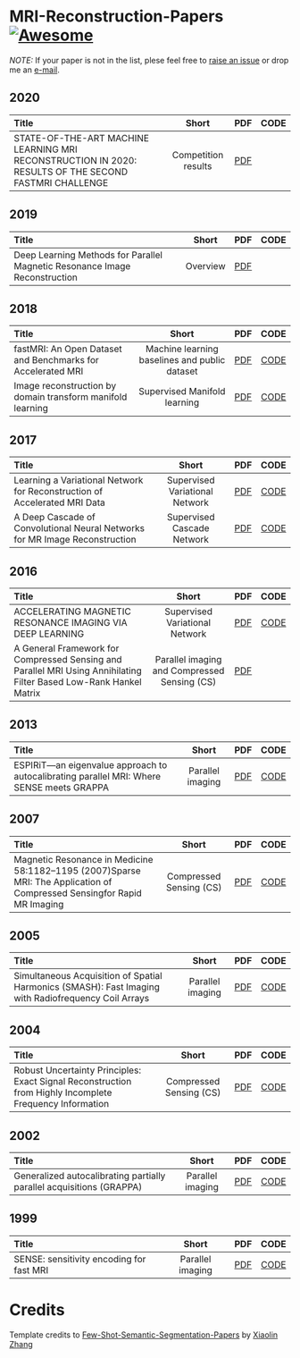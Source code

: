 # MRI-Reconstruction-Papers [![Awesome](https://awesome.re/badge.svg)](https://awesome.re)

*NOTE:* If your paper is not in the list, plese feel free to [raise an issue](https://github.com/jkkronk/MRI-Reconstruction-Papers/issues) or drop me an [e-mail](mailto:jonatank@ee.ethz.ch?subject=[GitHub]%mri_recon%papers).

## 2020
| Title | Short | PDF | CODE |
| :-----|:---:|:---:|:----:|
| STATE-OF-THE-ART MACHINE LEARNING MRI RECONSTRUCTION IN 2020: RESULTS OF THE SECOND FASTMRI CHALLENGE | Competition results | [PDF](https://hal.archives-ouvertes.fr/hal-03066150/document) | |


## 2019
| Title | Short | PDF | CODE |
| :-----|:---:|:---:|:----:|
| Deep Learning Methods for Parallel Magnetic Resonance Image Reconstruction | Overview | [PDF](https://arxiv.org/pdf/1904.01112.pdf) | |

## 2018
| Title | Short | PDF | CODE |
| :-----|:---:|:---:|:----:|
| fastMRI: An Open Dataset and Benchmarks for Accelerated MRI | Machine learning baselines and public dataset | [PDF](https://arxiv.org/pdf/1811.08839.pdf) | [CODE](https://github.com/facebookresearch/fastMRI/) |
|  Image reconstruction by domain transform manifold learning | Supervised Manifold learning | [PDF](https://arxiv.org/pdf/1704.08841.pdf) | [CODE](https://github.com/chongduan/MRI-AUTOMAP) |

## 2017
| Title | Short | PDF | CODE |
| :-----|:---:|:---:|:----:|
| Learning a Variational Network for Reconstruction of Accelerated MRI Data | Supervised Variational Network | [PDF](https://arxiv.org/pdf/1704.00447.pdf) | [CODE](https://github.com/VLOGroup/mri-variationalnetwork) |
| A Deep Cascade of Convolutional Neural Networks for MR Image Reconstruction | Supervised Cascade Network | [PDF](https://arxiv.org/pdf/1703.00555.pdf) | [CODE](https://github.com/js3611/Deep-MRI-Reconstruction) |

## 2016
| Title | Short | PDF | CODE |
| :-----|:---:|:---:|:----:|
| ACCELERATING MAGNETIC RESONANCE IMAGING VIA DEEP LEARNING | Supervised Variational Network | [PDF](https://www.ncbi.nlm.nih.gov/pmc/articles/PMC6839781/) | [CODE](--) |
| A General Framework for Compressed Sensing and Parallel MRI Using Annihilating Filter Based Low-Rank Hankel Matrix | Parallel imaging and Compressed Sensing (CS) | [PDF](https://ieeexplore.ieee.org/stamp/stamp.jsp?tp=&arnumber=7547372) | |

## 2013
| Title | Short | PDF | CODE |
| :-----|:---:|:---:|:----:|
| ESPIRiT—an eigenvalue approach to autocalibrating parallel MRI: Where SENSE meets GRAPPA | Parallel imaging | [PDF](https://onlinelibrary.wiley.com/doi/epdf/10.1002/mrm.24751) | [CODE](https://github.com/mikgroup/sigpy) |

## 2007
| Title | Short | PDF | CODE |
| :-----|:---:|:---:|:----:|
| Magnetic Resonance in Medicine 58:1182–1195 (2007)Sparse MRI: The Application of Compressed Sensingfor Rapid MR Imaging | Compressed Sensing (CS) | [PDF](https://onlinelibrary.wiley.com/doi/epdf/10.1002/mrm.21391) | [CODE](https://github.com/peng-cao/mripy) |

## 2005
| Title | Short | PDF | CODE |
| :-----|:---:|:---:|:----:|
| Simultaneous Acquisition of Spatial Harmonics (SMASH): Fast Imaging with Radiofrequency Coil Arrays | Parallel imaging | [PDF](https://onlinelibrary.wiley.com/doi/epdf/10.1002/mrm.1910380414) | [CODE](--) |

## 2004
| Title | Short | PDF | CODE |
| :-----|:---:|:---:|:----:|
| Robust Uncertainty Principles: Exact Signal Reconstruction from Highly Incomplete Frequency Information | Compressed Sensing (CS) | [PDF](https://arxiv.org/pdf/math/0409186.pdf) | [CODE](https://github.com/peng-cao/mripy) |

## 2002
| Title | Short | PDF | CODE |
| :-----|:---:|:---:|:----:|
| Generalized autocalibrating partially parallel acquisitions (GRAPPA) | Parallel imaging | [PDF](https://onlinelibrary.wiley.com/doi/full/10.1002/mrm.10171?sid=nlm%3Apubmed) | [CODE](https://github.com/tetianadadakova/Tutorial-MRI-Reconstruction-Using-GRAPPA) |


## 1999
| Title | Short | PDF | CODE |
| :-----|:---:|:---:|:----:|
| SENSE: sensitivity encoding for fast MRI | Parallel imaging | [PDF](https://onlinelibrary.wiley.com/doi/epdf/10.1002/%28SICI%291522-2594%28199911%2942%3A5%3C952%3A%3AAID-MRM16%3E3.0.CO%3B2-S) | [CODE](https://github.com/mikgroup/sigpy) |

# Credits 
Template credits to [Few-Shot-Semantic-Segmentation-Papers](https://github.com/xiaomengyc/Few-Shot-Semantic-Segmentation-Papers) by [Xiaolin Zhang](https://github.com/xiaomengyc) 
